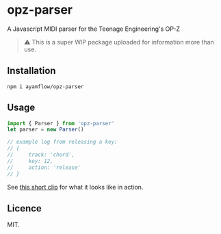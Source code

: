 opz-parser
===

A Javascript MIDI parser for the Teenage Engineering's OP-Z

> :warning: This is a super WIP package uploaded for information more than use.

## Installation
```
npm i ayamflow/opz-parser
```

## Usage
```js
import { Parser } from 'opz-parser'
let parser = new Parser()

// example log from releasing a key:
// {
//     track: 'chord',
//     key: 12,
//     action: 'release'
// }

```

See [this short clip](https://www.instagram.com/p/B_tFJnIhEIq/) for what it looks like in action.

## Licence
MIT.